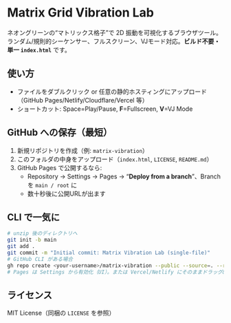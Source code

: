 # Matrix Grid Vibration Lab

ネオングリーンの“マトリックス格子”で 2D 振動を可視化するブラウザツール。  
ランダム/規則的シーケンサー、フルスクリーン、VJモード対応。**ビルド不要・単一 `index.html`** です。

## 使い方
- ファイルをダブルクリック or 任意の静的ホスティングにアップロード（GitHub Pages/Netlify/Cloudflare/Vercel 等）
- ショートカット: Space=Play/Pause, **F**=Fullscreen, **V**=VJ Mode

## GitHub への保存（最短）
1. 新規リポジトリを作成（例: `matrix-vibration`）
2. このフォルダの中身をアップロード（`index.html`, `LICENSE`, `README.md`）
3. GitHub Pages で公開するなら:
   - Repository → Settings → Pages → “**Deploy from a branch**”、Branch を `main / root` に
   - 数十秒後に公開URLが出ます

## CLI で一気に
```bash
# unzip 後のディレクトリへ
git init -b main
git add .
git commit -m "Initial commit: Matrix Vibration Lab (single-file)"
# GitHub CLI がある場合
gh repo create <your-username>/matrix-vibration --public --source=. --remote=origin --push
# Pages は Settings から有効化（UI）。または Vercel/Netlify にそのままドラッグ&ドロップ。
```

## ライセンス
MIT License（同梱の `LICENSE` を参照）
